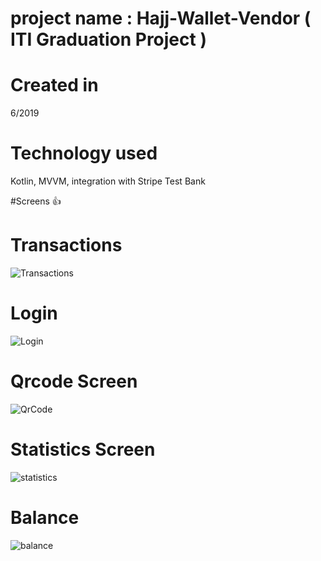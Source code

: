# project name : Hajj-Wallet-Vendor ( ITI Graduation Project )
# Created in 
6/2019
# Technology used 
Kotlin, MVVM, integration with Stripe Test Bank

#Screens 👍 
# Transactions 
![Transactions](https://user-images.githubusercontent.com/29543701/62423806-07135c80-b6c6-11e9-80b6-ffb4f93f467c.png)

# Login
![Login](https://user-images.githubusercontent.com/29543701/62423794-d29fa080-b6c5-11e9-9bda-b3c821e206ec.png)

# Qrcode Screen
![QrCode](https://user-images.githubusercontent.com/29543701/62423799-e64b0700-b6c5-11e9-9b27-d11597804620.png)

# Statistics Screen 
![statistics](https://user-images.githubusercontent.com/29543701/62423801-ed721500-b6c5-11e9-877e-e7a213f7982b.png)


# Balance
![balance](https://user-images.githubusercontent.com/29543701/62423803-f82caa00-b6c5-11e9-9570-0a9e038d9ac9.png)

